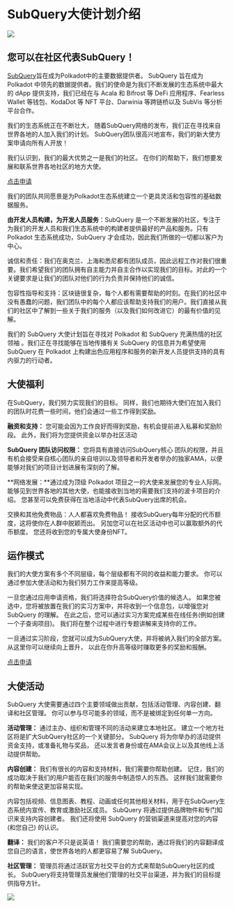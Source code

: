 # SubQuery大使计划介绍

![](https://miro.medium.com/max/1400/1*EC5wwTuoB6UK_EESGd8X8w.png)

## 您可以在社区代表SubQuery！

[SubQuery](https://subquery.network/)旨在成为Polkadot中的主要数据提供者。 SubQuery 旨在成为 Polkadot 中领先的数据提供者。我们的使命是为我们不断发展的生态系统中最大的 dApp 提供支持，我们已经在与 Acala 和 Bifrost 等 DeFi 应用程序、Fearless Wallet 等钱包、KodaDot 等 NFT 平台、Darwinia 等跨链桥以及 SubVis 等分析平台合作。

我们的生态系统正在不断壮大， 随着SubQuery网络的发布，我们正在寻找来自世界各地的人加入我们的计划。 SubQuery团队很高兴地宣布，我们的新大使方案申请向所有人开放！

我们认识到，我们的最大优势之一是我们的社区。 在你们的帮助下，我们想要发展和联系世界各地社区的地方大使。

[点击申请](https://forms.gle/GXBbJ6LDpNfM2v1X6)

我们的团队共同愿景是为Polkadot生态系统建立一个更具灵活和包容性的基础数据服务。

**由开发人员构建，为开发人员服务**：SubQuery 是一个不断发展的社区，专注于为我们的开发人员和我们生态系统中的构建者提供最好的产品和服务。只有 Polkadot 生态系统成功，SubQuery 才会成功，因此我们所做的一切都以客户为中心。

诚信和责任：我们在奥克兰、上海和悉尼都有团队成员，因此远程工作对我们很重要。我们希望我们的团队拥有自主能力并自主合作以实现我们的目标。对此的一个关键要求是让我们的团队对他们的行为负责并保持他们的诚信。

包容性指导和支持：区块链很复杂，每个人都有需要帮助的时刻。在我们的社区中没有愚蠢的问题，我们团队中的每个人都应该帮助支持我们的用户。我们直接从我们的社区中了解到一些关于我们的服务（以及我们如何改进它）的最有价值的见解。

我们的 SubQuery 大使计划旨在寻找对 Polkadot 和 SubQuery 充满热情的社区领袖 。我们正在寻找能够在当地传播有关 SubQuery 的信息并为希望使用 SubQuery 在 Polkadot 上构建出色应用程序和服务的新开发人员提供支持的具有内驱力的行动者。

## 大使福利

在SubQuery，我们努力实现我们的目标。 同样，我们也期待大使们在加入我们的团队时花费一些时间，他们会通过一些工作得到奖励。

**融资和支持：** 您可能会因为工作良好而得到奖励，有机会提前进入私募和奖励阶段。 此外，我们将为您提供资金以举办社区活动

**SubQuery 团队访问权限：** 您将具有直接访问SubQuery核心 团队的权限，并且有机会接受来自核心团队的亲自培训以及领导者和开发者举办的独家AMA，以便 能够对我们的项目计划进展有深刻的了解。

**网络发展：**通过成为顶级 Polkadot 项目之一的大使来发展您的专业人际网。 能够见到世界各地的其他大使，也能接收到当地的需要我们支持的波卡项目的介绍。 您甚至可以免费获得在当地活动中代表SubQuery出席的机会。

交换和其他免费物品：人人都喜欢免费物品！ 接收SubQuery每年分配的代币额度，这将使你在人群中脱颖而出。 另加您可以在社区活动中也可以赢取额外的代币额度。 您还将收到您的专属大使身份NFT。

## 运作模式

我们的大使方案有多个不同层级，每个层级都有不同的收益和能力要求。 你可以通过参加大使活动和为我们努力工作来提高等级。

一旦您通过应用申请资格，我们将选择符合SubQuery价值的候选人。 如果您被选中，您将被放置在我们的实习方案中，并将收到一个信息包，以增强您对 SubQuery 的理解。 在此之后，您可以通过实习方案完成某些在线任务(例如创建一个子查询项目)。 我们将在整个过程中进行专题讲解来支持你的工作。

一旦通过实习阶段，您就可以成为SubQuery大使，并将被纳入我们的全部方案。 从这里你可以继续向上晋升， 以此在你升高等级时赚取更多的奖励和报酬。

[点击申请](https://forms.gle/GXBbJ6LDpNfM2v1X6)

## 大使活动

SubQuery 大使需要通过四个主要领域做出贡献，包括活动管理、内容创建、翻译和社区管理。 你可以参与尽可能多的领域，而不是被绑定到任何单一方向。

**活动管理：** 通过主办、组织和管理不同的活动来建立本地社区。 建立一个地方社区将是扩大SubQuery社区的一个关键部分。 SubQuery 将为你举办的活动提供资金支持，或准备礼物与奖品， 还以发言者身份或在AMA会议上以及其他线上活动提供帮助。

**内容创建：** 我们有很长的内容和支持材料，我们需要你帮助创建。 记住，我们的成功取决于我们的用户能否在我们的服务中制造惊人的东西。 这样我们就需要你的帮助来使这更加容易实现。

内容包括视频、信息图表、教程、动画或任何其他相关材料，用于在SubQuery生态系统内宣传、教育或激励社区成员。 SubQuery 将通过提供品牌物件和专门知识来支持内容创建者。 我们还将使用 SubQuery 的营销渠道来提高对您的内容 (和您自己) 的认识。

**翻译：** 我们的客户不只是说英语！ 我们需要您的帮助，通过将我们的内容翻译成您自己的语言，使世界各地的人都更容易了解 SubQuery。

**社区管理：** 管理员将通过活跃官方社交平台的方式来帮助SubQuery社区的成长。 SubQuery将支持管理员发展他们管理的社交平台渠道，并为我们的目标提供指导方针。

![](https://miro.medium.com/max/1400/1*xj6_UL1ZWYzlLmlVk25JzQ.png)
